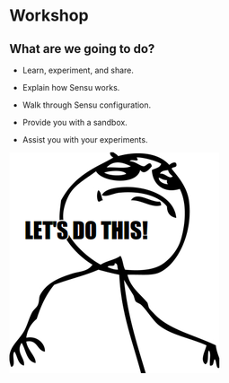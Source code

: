 <!SLIDE bullets incremental>
# Workshop

## What are we going to do?

* Learn, experiment, and share.

<!SLIDE bullets incremental>
* Explain how Sensu works.

* Walk through Sensu configuration.

* Provide you with a sandbox.

* Assist you with your experiments.

<!SLIDE center>
![letter](../img/lets_do_this.png)

